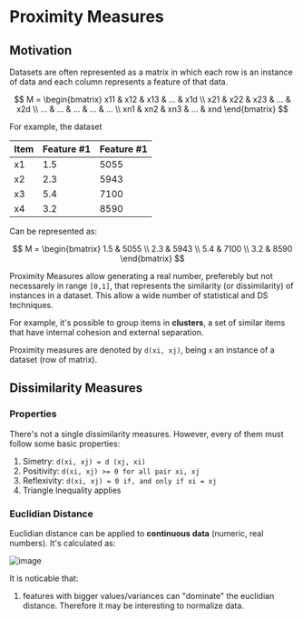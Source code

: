 # Proximity Measures 

## Motivation
Datasets are often represented as a matrix in which each row is an instance of data and each column represents a feature of that data. 

$$
M = 
\begin{bmatrix}
x11 & x12 & x13 & ... & x1d \\
x21 & x22 & x23 & ... & x2d \\
... & ... & ... & ... & ... \\
xn1 & xn2 & xn3 & ... & xnd 
\end{bmatrix}
$$

For example, the dataset  

<div align="center">
  
| Item | Feature #1 | Feature #1 |
|------|------------|------------|
| x1   | 1.5        | 5055       |
| x2   | 2.3        | 5943       |
| x3   | 5.4        | 7100       |
| x4   | 3.2        | 8590       |
  
</div>

Can be represented as: 

$$
M = 
\begin{bmatrix}
1.5 & 5055 \\
2.3 & 5943 \\
5.4 & 7100 \\
3.2 & 8590
\end{bmatrix}
$$


Proximity Measures allow generating a real number, preferebly but not necessarely in range `[0,1]`,  that represents the similarity (or dissimilarity) of instances in a dataset. This allow a wide number of statistical and DS techniques.

For example, it's possible to group items in **clusters**, a set of similar items that have internal cohesion and external separation. 


Proximity measures are denoted by `d(xi, xj)`, being `x` an instance of a dataset (row of matrix). 

## Dissimilarity Measures

### Properties
There's not a single dissimilarity measures. However, every of them must follow some basic properties: 

1. Simetry: `d(xi, xj) = d (xj, xi)`
2. Positivity: `d(xi, xj) >= 0 for all pair xi, xj`
3. Reflexivity: `d(xi, xj) = 0 if, and only if xi = xj`
4. Triangle Inequality applies 

### Euclidian Distance

Euclidian distance can be applied to **continuous data** (numeric, real numbers). It's calculated as: 

![image](https://user-images.githubusercontent.com/49366837/193611845-6e0f314f-62ec-4b73-89f7-21b3a6c2a547.png)

It is noticable that:
1. features with bigger values/variances can "dominate" the euclidian distance. Therefore it may be interesting to normalize data. 
